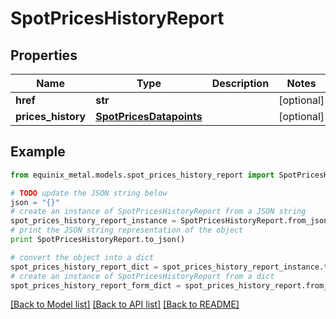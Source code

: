 # SpotPricesHistoryReport


## Properties
Name | Type | Description | Notes
------------ | ------------- | ------------- | -------------
**href** | **str** |  | [optional] 
**prices_history** | [**SpotPricesDatapoints**](SpotPricesDatapoints.md) |  | [optional] 

## Example

```python
from equinix_metal.models.spot_prices_history_report import SpotPricesHistoryReport

# TODO update the JSON string below
json = "{}"
# create an instance of SpotPricesHistoryReport from a JSON string
spot_prices_history_report_instance = SpotPricesHistoryReport.from_json(json)
# print the JSON string representation of the object
print SpotPricesHistoryReport.to_json()

# convert the object into a dict
spot_prices_history_report_dict = spot_prices_history_report_instance.to_dict()
# create an instance of SpotPricesHistoryReport from a dict
spot_prices_history_report_form_dict = spot_prices_history_report.from_dict(spot_prices_history_report_dict)
```
[[Back to Model list]](../README.md#documentation-for-models) [[Back to API list]](../README.md#documentation-for-api-endpoints) [[Back to README]](../README.md)


